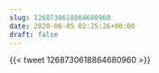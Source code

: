 ```yaml
---
slug: 1268730618864680960
date: 2020-06-05 02:25:26+00:00
draft: false
---
```


{{< tweet 1268730618864680960 >}}

